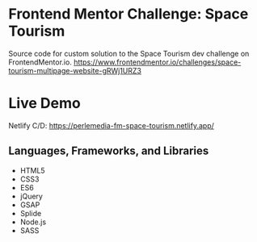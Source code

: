 # Frontend Mentor Challenge: Space Tourism

Source code for custom solution to the Space Tourism dev challenge on FrontendMentor.io.
https://www.frontendmentor.io/challenges/space-tourism-multipage-website-gRWj1URZ3

# Live Demo

Netlify C/D:
https://perlemedia-fm-space-tourism.netlify.app/


## Languages, Frameworks, and Libraries

* HTML5
* CSS3
* ES6
* jQuery
* GSAP
* Splide
* Node.js
* SASS
